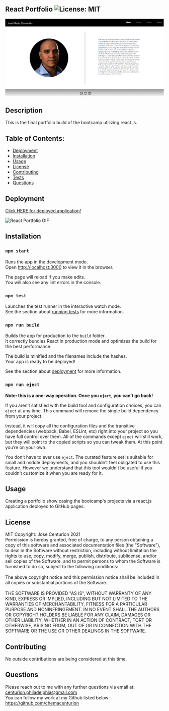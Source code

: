 

## React Portfolio ![License: MIT](https://img.shields.io/badge/License-MIT-yellow.svg)

![React Portfolio SS](https://github.com/chemacenturion/react_portfolio/blob/main/src/images/RPSS.png?raw=true)

## Description
This is the final portfolio build of the bootcamp utilizing react.js.

## Table of Contents:
* [Deployment](#Deployment)
* [Installation](#Installation)
* [Usage](#Usage)
* [License](#License)
* [Contributing](#Contributing)
* [Tests](#Tests)
* [Questions](#Questions)

## Deployment

[Click HERE for deployed application!](https://chemacenturion.github.io/react_portfolio/)

![React Portfolio GIF](https://github.com/chemacenturion/react_portfolio/blob/main/src/images/RP.gif?raw=true)

## Installation

### `npm start`

Runs the app in the development mode.\
Open [http://localhost:3000](http://localhost:3000) to view it in the browser.

The page will reload if you make edits.\
You will also see any lint errors in the console.

### `npm test`

Launches the test runner in the interactive watch mode.\
See the section about [running tests](https://facebook.github.io/create-react-app/docs/running-tests) for more information.

### `npm run build`

Builds the app for production to the `build` folder.\
It correctly bundles React in production mode and optimizes the build for the best performance.

The build is minified and the filenames include the hashes.\
Your app is ready to be deployed!

See the section about [deployment](https://facebook.github.io/create-react-app/docs/deployment) for more information.

### `npm run eject`

**Note: this is a one-way operation. Once you `eject`, you can’t go back!**

If you aren’t satisfied with the build tool and configuration choices, you can `eject` at any time. This command will remove the single build dependency from your project.

Instead, it will copy all the configuration files and the transitive dependencies (webpack, Babel, ESLint, etc) right into your project so you have full control over them. All of the commands except `eject` will still work, but they will point to the copied scripts so you can tweak them. At this point you’re on your own.

You don’t have to ever use `eject`. The curated feature set is suitable for small and middle deployments, and you shouldn’t feel obligated to use this feature. However we understand that this tool wouldn’t be useful if you couldn’t customize it when you are ready for it.

## Usage
Creating a portfolio show casing the bootcamp's projects via a react.js application deployed to GitHub pages.

## License
MIT Copyright: Jose Centurion 2021
<br/>
Permission is hereby granted, free of charge, to any person obtaining a copy of this software and associated documentation files (the "Software"), to deal in the Software without restriction, including without limitation the rights to use, copy, modify, merge, publish, distribute, sublicense, and/or sell copies of the Software, and to permit persons to whom the Software is furnished to do so, subject to the following conditions: <br/> <br/> The above copyright notice and this permission notice shall be included in all copies or substantial portions of the Software. <br/> <br/> THE SOFTWARE IS PROVIDED "AS IS", WITHOUT WARRANTY OF ANY KIND, EXPRESS OR IMPLIED, INCLUDING BUT NOT LIMITED TO THE WARRANTIES OF MERCHANTABILITY, FITNESS FOR A PARTICULAR PURPOSE AND NONINFRINGEMENT. IN NO EVENT SHALL THE AUTHORS OR COPYRIGHT HOLDERS BE LIABLE FOR ANY CLAIM, DAMAGES OR OTHER LIABILITY, WHETHER IN AN ACTION OF CONTRACT, TORT OR OTHERWISE, ARISING FROM, OUT OF OR IN CONNECTION WITH THE SOFTWARE OR THE USE OR OTHER DEALINGS IN THE SOFTWARE.

## Contributing
No outside contributions are being considered at this time.

## Questions
Please reach out to me with any further questions via email at:
<br/>
centurion.philadelphia@gmail.com
<br/>
You can follow my work at my Github listed below:
<br/>
https://github.com/chemacenturion

